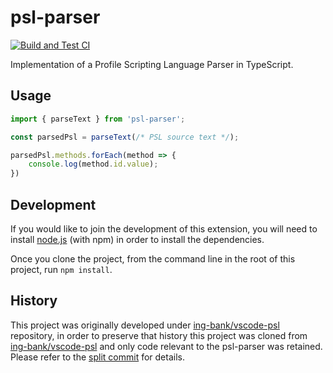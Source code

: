 # psl-parser

[![Build and Test CI](https://github.com/ing-bank/psl-parser/actions/workflows/build_test.yml/badge.svg)](https://github.com/ing-bank/psl-parser/actions/workflows/build_test.yml)

Implementation of a Profile Scripting Language Parser in TypeScript.

## Usage

```javascript
import { parseText } from 'psl-parser';

const parsedPsl = parseText(/* PSL source text */);

parsedPsl.methods.forEach(method => {
    console.log(method.id.value);
})
```

## Development

If you would like to join the development of this extension, you will need to
install [node.js] (with npm) in order to install the dependencies.

Once you clone the project, from the command line in the root of this project,
run `npm install`.

## History

This project was originally developed under [ing-bank/vscode-psl] repository,
in order to preserve that history this project was cloned from
[ing-bank/vscode-psl] and only code relevant to the psl-parser was retained.
Please refer to the [split commit] for details.

[split commit]: https://github.com/ing-bank/psl-parser/commit/4814107ce1840d92c2ab0de99e31887014453d4c
[ing-bank/vscode-psl]: https://github.com/ing-bank/vscode-psl.git
[node.js]: https://nodejs.org/en
